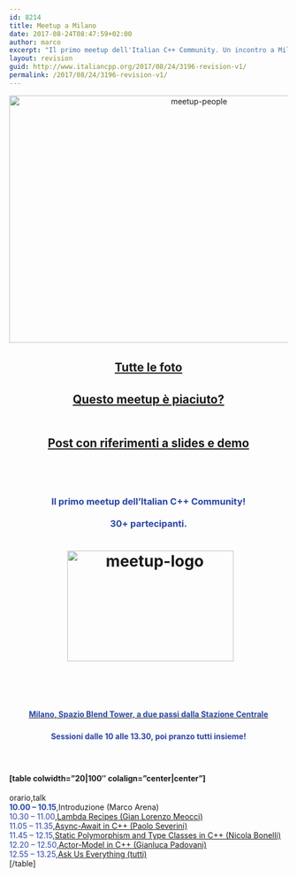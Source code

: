 ```yaml
---
id: 8214
title: Meetup a Milano
date: 2017-08-24T08:47:59+02:00
author: marco
excerpt: "Il primo meetup dell'Italian C++ Community. Un incontro a Milano con 5 sessioni tecniche e un pranzo tutti insieme. 30+ partecipanti."
layout: revision
guid: http://www.italiancpp.org/2017/08/24/3196-revision-v1/
permalink: /2017/08/24/3196-revision-v1/
---
```

<p style="text-align: center;">
  <a href="http://www.italiancpp.org/wp-content/uploads/2013/06/meetup-people.jpg"><img loading="lazy" class="wp-image-3489 aligncenter" src="http://www.italiancpp.org/wp-content/uploads/2013/06/meetup-people.jpg" alt="meetup-people" width="671" height="447" srcset="http://192.168.64.2/wordpress/wp-content/uploads/2013/06/meetup-people.jpg 2048w, http://192.168.64.2/wordpress/wp-content/uploads/2013/06/meetup-people-300x200.jpg 300w, http://192.168.64.2/wordpress/wp-content/uploads/2013/06/meetup-people-1024x683.jpg 1024w, http://192.168.64.2/wordpress/wp-content/uploads/2013/06/meetup-people-600x400.jpg 600w, http://192.168.64.2/wordpress/wp-content/uploads/2013/06/meetup-people-250x166.jpg 250w" sizes="(max-width: 671px) 100vw, 671px" /></a>
</p>

<h2 style="text-align: center;">
  <a style="line-height: 1.5em;" href="https://www.facebook.com/photo.php?fbid=10152577298606057&set=oa.477428019058858&type=3&theater" target="_blank" rel="noopener noreferrer">Tutte le foto</a>
</h2>

<h2 style="text-align: center;">
  <a href="https://joind.in/event/view/2246" target="_blank" rel="noopener noreferrer">Questo meetup è piaciuto?</a><br /> <span style="color: #ffffff;"> </span>
</h2>

<h2 style="text-align: center;">
  <a href="http://www.italiancpp.org/2014/07/01/meetup-milano-2014/" target="_blank" rel="noopener noreferrer">Post con riferimenti a slides e demo</a><br /> <span style="color: #ffffff;"> </span>
</h2>

<p style="text-align: center;">
  <span style="color: #ffffff;"> </span>
</p>

<h3 style="text-align: center;">
  <span style="color: #2945a4;">Il primo meetup dell&#8217;Italian C++ Community!<br /> </span> <span style="color: #2945a4;"><br /> 30+ partecipanti.</span>
</h3>

<h1 style="text-align: center;">
   <img loading="lazy" class="aligncenter size-full wp-image-3202" src="http://www.italiancpp.org/wp-content/uploads/2014/05/meetup-logo.png" alt="meetup-logo" width="301" height="200" srcset="http://192.168.64.2/wordpress/wp-content/uploads/2014/05/meetup-logo.png 301w, http://192.168.64.2/wordpress/wp-content/uploads/2014/05/meetup-logo-300x199.png 300w, http://192.168.64.2/wordpress/wp-content/uploads/2014/05/meetup-logo-250x166.png 250w" sizes="(max-width: 301px) 100vw, 301px" />
</h1>

<h1 style="text-align: center;">
  <span style="color: #ffffff; font-size: 12px; line-height: 1.5em;"> </span>
</h1>

<h3 style="text-align: center;">
</h3>

<h4 style="text-align: center;">
  <a href="http://tinyurl.com/o7t4qsc" target="_blank" rel="noopener noreferrer"><span style="color: #2945a4;"><strong>Milano</strong>, Spazio Blend Tower, a due passi dalla Stazione Centrale</span></a>
</h4>

### 

<h4 style="text-align: center;">
  <span style="color: #2945a4;">Sessioni dalle 10 alle 13.30, poi pranzo tutti insieme!</span>
</h4>

<span style="color: #ffffff;"> </span>

<h3 style="text-align: center;">
</h3>

#### [table colwidth=&#8221;20|100&#8243; colalign=&#8221;center|center&#8221;]  
orario,talk  
<span style="color: #2945a4;"><strong>10.00 &#8211; 10.15</strong></span>,Introduzione (Marco Arena)  
<span style="color: #2945a4;">10.30 &#8211; 11.00</span>,<a href="http://www.italiancpp.org/eventi/meetup-milano-2014#lambda" target="_blank" rel="noopener noreferrer">Lambda Recipes (Gian Lorenzo Meocci)</a>  
<span style="color: #2945a4;">11.05 &#8211; 11.35</span>,<a href="http://www.italiancpp.org/eventi/meetup-milano-2014#async" target="_blank" rel="noopener noreferrer">Async-Await in C++ (Paolo Severini)</a>  
<span style="color: #2945a4;">11.45 &#8211; 12.15</span>,<a href="http://www.italiancpp.org/eventi/meetup-milano-2014#type" target="_blank" rel="noopener noreferrer">Static Polymorphism and Type Classes in C++ (Nicola Bonelli)</a>  
<span style="color: #2945a4;">12.20 &#8211; 12.50</span>,<a href="http://www.italiancpp.org/eventi/meetup-milano-2014#actor" target="_blank" rel="noopener noreferrer">Actor-Model in C++ (Gianluca Padovani)</a>  
<span style="color: #2945a4;">12.55 &#8211; 13.25</span>,<a href="http://www.italiancpp.org/eventi/meetup-milano-2014#panel" target="_blank" rel="noopener noreferrer">Ask Us Everything (tutti)</a>  
[/table]